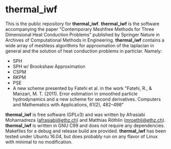 # thermal_iwf

This is the public repository for __thermal_iwf__. __thermal_iwf__ is the software accompanying the paper "Contemporary Meshfree Methods for Three Dimensional Heat Conduction Problems" published by Springer Nature in Archives of Computational Methods in Engineering. __thermal_iwf__ contains a wide array of meshless algorithms for approxmation of the laplacian in general and the solution of heat conduction problems in particlar. Namely:

* SPH
* SPH w/ Brookshaw Approximation
* CSPM
* RKPM
* PSE
* A new scheme presented by Fatehi et al. in the work "Fatehi, R., & Manzari, M. T. (2011). Error estimation in smoothed particle hydrodynamics and a new scheme for second derivatives. Computers and Mathematics with Applications, 61(2), 482–498"

__thermal_iwf__ is free software (GPLv3) and was written by Afrasiabi Mohamadreza (afrasiabi@ethz.ch) and Matthias Röthlin (mroethli@ethz.ch). __thermal_iwf__ is written in GNU C99 and does not require any dependencies. Makefiles for a debug and release build are provided. __thermal_iwf__ has been tested under Ubuntu 16.04, but does probably run on any flavor of Linux with minimal to no modification. 
